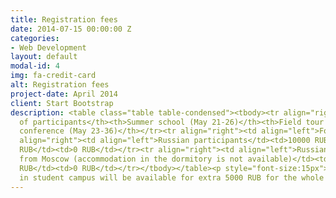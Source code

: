 ```yaml
---
title: Registration fees
date: 2014-07-15 00:00:00 Z
categories:
- Web Development
layout: default
modal-id: 4
img: fa-credit-card
alt: Registration fees
project-date: April 2014
client: Start Bootstrap
description: <table class="table table-condensed"><tbody><tr align="right"><th align="left">Category
  of participants</th><th>Summer school (May 21-26)</th><th>Field tour (May 26-31)</th><th>SSC
  conference (May 23-36)</th></tr><tr align="right"><td align="left">Foreign participants</td><td>400$</td><td>400$</td><td>0$</td></tr><tr
  align="right"><td align="left">Russian participants</td><td>10000 RUB</td><td>10000
  RUB</td><td>0 RUB</td></tr><tr align="right"><td align="left">Russian participants
  from Moscow (accommodation in the dormitory is not available)</td><td>7500 RUB</td><td>7500
  RUB</td><td>0 RUB</td></tr></tbody></table><p style="font-size:15px">Russian participants (accommodation
  in student campus will be available for extra 5000 RUB for the whole 3MUGIS duration)</p>
---
```


